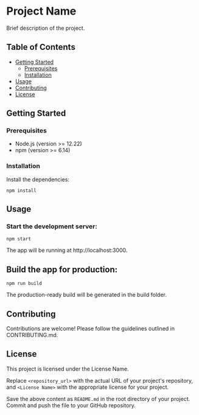 # Project Name

Brief description of the project.

## Table of Contents

- [Getting Started](#getting-started)
  - [Prerequisites](#prerequisites)
  - [Installation](#installation)
- [Usage](#usage)
- [Contributing](#contributing)
- [License](#license)

## Getting Started

### Prerequisites

- Node.js (version >= 12.22)
- npm (version >= 6.14)

### Installation

Install the dependencies:

    npm install

 
## Usage
### Start the development server:
    npm start


The app will be running at http://localhost:3000.

## Build the app for production:

    npm run build

The production-ready build will be generated in the build folder.

## Contributing
Contributions are welcome! Please follow the guidelines outlined in CONTRIBUTING.md.

## License
This project is licensed under the License Name.


Replace `<repository_url>` with the actual URL of your project's repository, and `<License Name>` with the appropriate license for your project.

Save the above content as `README.md` in the root directory of your project. Commit and push the file to your GitHub repository.
